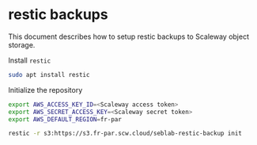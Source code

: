 # restic backups

This document describes how to setup restic backups to Scaleway object storage.

Install `restic`

```bash
sudo apt install restic
```

Initialize the repository

```bash
export AWS_ACCESS_KEY_ID=<Scaleway access token>
export AWS_SECRET_ACCESS_KEY=<Scaleway secret token>
export AWS_DEFAULT_REGION=fr-par

restic -r s3:https://s3.fr-par.scw.cloud/seblab-restic-backup init
```
